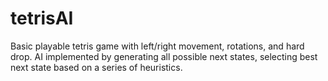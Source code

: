# tetrisAI

Basic playable tetris game with left/right movement, rotations, and hard drop. 
AI implemented by generating all possible next states, selecting best next state based on a series of heuristics.


